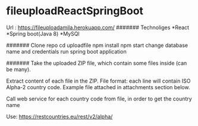 # fileuploadReactSpringBoot
Url : https://fileuploadamila.herokuapp.com/
#######
Technoliges
  *React
  *Spring boot(Java 8)
  *MySQl
  
#######
Clone repo
cd uploadfile
    npm install
    npm start
change database name and credentials
run spring boot application

#######
Take the uploaded ZIP file, which contain some files inside (can be many).


Extract content of each file in the ZIP.
File format: each line will contain ISO Alpha-2 country code. Example 
file attached in attachments section below.


Call web service for each country code from file, in order to get the country name

Use: https://restcountries.eu/rest/v2/alpha/


